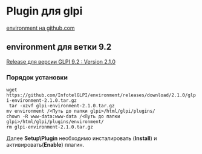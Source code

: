# Plugin для glpi

[environment на github.com](https://github.com/InfotelGLPI/environment)  

## environment для ветки 9.2
[Release для версии GLPI 9.2 : Version 2.1.0](https://github.com/InfotelGLPI/environment/releases/tag/2.1.0)  
### Порядок установки  
`wget https://github.com/InfotelGLPI/environment/releases/download/2.1.0/glpi-environment-2.1.0.tar.gz`  
` tar -xzvf glpi-environment-2.1.0.tar.gz`  
`mv environment /<Путь до папки glpi>/html/glpi/plugins/`  
`chown -R www-data:www-data /<Путь до папки glpi>/html/glpi/plugins/environment/`  
`rm glpi-environment-2.1.0.tar.gz`  

Далее **Setup\Plugin** необходимо инсталировать (**Install**) и активировать(**Enable**) плагин.



